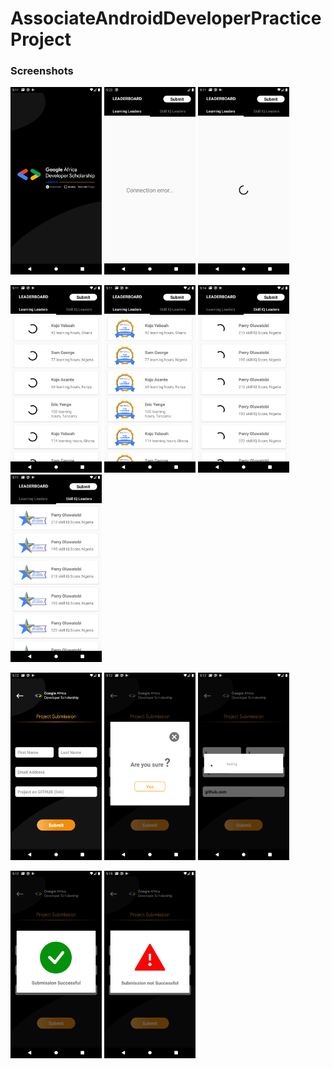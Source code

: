 # AssociateAndroidDeveloperPracticeProject

### Screenshots

<img src="screenshots/splash_screen.png" height="300em"/> <img src="screenshots/connection_error.png" height="300em"/> <img src="screenshots/loading_learners_1.png" height="300em"/> 

<img src="screenshots/loading_learners_2.png" height="300em"/> <img src="screenshots/top_learners.png" height="300em"/> <img src="screenshots/loading_learners_3.png" height="300em"/> <img src="screenshots/skill_iq_learners.png" height="300em"/>


<img src="screenshots/submit_project_1.png" height="300em"/> <img src="screenshots/submit_project_2.png" height="300em"/> <img src="screenshots/loading.png" height="300em"/>

<img src="screenshots/submission_successful.png" height="300em"/> <img src="screenshots/submission_not_successful.png" height="300em"/>
